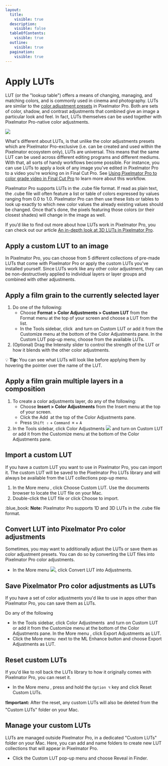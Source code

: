 ```yaml
---
layout:
  title:
    visible: true
  description:
    visible: false
  tableOfContents:
    visible: true
  outline:
    visible: true
  pagination:
    visible: true
---
```


# Apply LUTs

LUT (or the "lookup table") offers a means of changing, managing, and matching colors, and is commonly used in cinema and photography. LUTs are similar to the [color adjustment presets](color-adjustment-presets.md) in Pixelmator Pro. Both are sets of color, shadow, and contrast adjustments that combined give an image a particular look and feel. In fact, LUTs themselves can be used together with Pixelmator Pro-native color adjustments.

![](https://help.pixelmator.com/pixelmator-pro/3.5/assets/English/1619689176000.jpeg)

What's different about LUTs, is that unlike the color adjustments presets which are Pixelmator Pro-exclusive (i.e. can be created and used within the Pixelmator ecosystem only), LUTs are universal. This means that the same LUT can be used across different editing programs and different mediums. With that, all sorts of handy workflows become possible. For instance, you can use LUTs to apply a look of any image you've edited in Pixelmator Pro to a video you're working on in Final Cut Pro. See [Using Pixelmator Pro to color grade video in Final Cut Pro](https://www.pixelmator.com/tutorials/video/using-pixelmator-pro-to-color-grade-video-in-final-cut-pro/) to learn more about this workflow.

Pixelmator Pro supports LUTs in the .cube file format. If read as plain text, the .cube file will often feature a list or table of colors expressed by values ranging from 0.0 to 1.0. Pixelmator Pro can then use these lists or tables to look up exactly to which new color values the already existing values should be changed. Once that's done, the pixels featuring those colors (or their closest shades) will change in the image as well.

If you’d like to find out more about how LUTs work in Pixelmator Pro, you can check out our article [An in-depth look at 3D LUTs in Pixelmator Pro](https://www.pixelmator.com/tutorials/resources/an-in-depth-look-at-3d-luts-in-pixelmator-pro/).

## Apply a custom LUT to an image

In Pixelmator Pro, you can choose from 5 different collections of pre-made LUTs that come with Pixelmator Pro or apply the custom LUTs you've installed yourself. Since LUTs work like any other color adjustment, they can be non-destructively applied to individual layers or layer groups and combined with other adjustments.

## Apply a film grain to the currently selected layer

1. Do one of the following:
   * Choose **Format > Color Adjustments > Custom LUT** from the Format menu at the top of your screen and choose a LUT from the list.
   * In the Tools sidebar, click <img src="https://help.pixelmator.com/pixelmator-pro/3.5/assets/English/1581000192000.png" alt="" data-size="line"> and turn on Custom LUT or add it from the Customize menu at the bottom of the Color Adjustments pane. In the Custom LUT pop-up menu, choose from the available LUTs.
2. (Optional) Drag the Intensity slider to control the strength of the LUT or how it blends with the other color adjustments.

:bulb: **Tip:** You can see what LUTs will look like before applying them by hovering the pointer over the name of the LUT.

## Apply a film grain multiple layers in a composition

1. To create a color adjustments layer, do any of the following:
   * Choose **Insert > Color Adjustments** from the Insert menu at the top of your screen.
   * Click the Add <img src="https://help.pixelmator.com/pixelmator-pro/3.5/assets/English/1604676890000.png" alt="" data-size="line"> at the top of the Color Adjustments pane.
   * Press `Shift ⇧` + `Command ⌘` + `A`
2. In the Tools sidebar, click Color Adjustments ![](https://help.pixelmator.com/pixelmator-pro/3.5/assets/English/1581000192000.png) and turn on Custom LUT or add it from the Customize menu at the bottom of the Color Adjustments pane.

## Import a custom LUT

If you have a custom LUT you want to use in Pixelmator Pro, you can import it. The custom LUT will be saved to the Pixelmator Pro LUTs library and will always be available from the LUT collections pop-up menu.

1. In the More menu <img src="https://help.pixelmator.com/pixelmator-pro/3.5/assets/English/1605111967000.png" alt="" data-size="line">, click Choose Custom LUT. Use the documents browser to locate the LUT file on your Mac.
2. Double-click the LUT file or click Choose to import.

:blue\_book: **Note:** Pixelmator Pro supports 1D and 3D LUTs in the .cube file format.

## Convert LUT into Pixelmator Pro color adjustments

Sometimes, you may want to additionally adjust the LUTs or save them as color adjustment presets. You can do so by converting the LUT files into Pixelmator Pro color adjustments.

* In the More menu ![](https://help.pixelmator.com/pixelmator-pro/3.5/assets/English/1605111967000.png), click Convert LUT into Adjustments.

## Save Pixelmator Pro color adjustments as LUTs

If you have a set of color adjustments you'd like to use in apps other than Pixelmator Pro, you can save them as LUTs.

Do any of the following

* In the Tools sidebar, click Color Adjustments <img src="https://help.pixelmator.com/pixelmator-pro/3.5/assets/English/1581000192000.png" alt="" data-size="line"> and turn on Custom LUT or add it from the Customize menu at the bottom of the Color Adjustments pane. In the More menu <img src="https://help.pixelmator.com/pixelmator-pro/3.5/assets/English/1605111967000.png" alt="" data-size="line">, click Export Adjustments as LUT.
* Click the More menu <img src="https://help.pixelmator.com/pixelmator-pro/3.5/assets/English/1605111967000.png" alt="" data-size="line"> next to the ML Enhance button and choose Export Adjustments as LUT.

## Reset custom LUTs

If you'd like to roll back the LUTs library to how it originally comes with Pixelmator Pro, you can reset it.

* In the More menu <img src="https://help.pixelmator.com/pixelmator-pro/3.5/assets/English/1605111967000.png" alt="" data-size="line">, press and hold the `Option ⌥` key and click Reset Custom LUTs.

:exclamation:**Important:** After the reset, any custom LUTs will also be deleted from the "Custom LUTs" folder on your Mac.

## Manage your custom LUTs

LUTs are managed outside Pixelmator Pro, in a dedicated "Custom LUTs" folder on your Mac. Here, you can add and name folders to create new LUT collections that will appear in Pixelmator Pro.

* Click the Custom LUT pop-up menu and choose Reveal in Finder.
